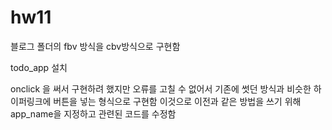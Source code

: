 # hw11
블로그 폴더의 fbv 방식을 cbv방식으로 구현함

todo_app 설치

onclick 을 써서 구현하려 했지만 오류를 고칠 수 없어서 기존에 썻던 방식과 비슷한 하이퍼링크에 버튼을 넣는 형식으로 구현함
이것으로 이전과 같은 방법을 쓰기 위해 app_name을 지정하고 관련된 코드를 수정함


